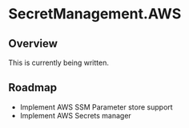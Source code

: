 ﻿# SecretManagement.AWS

## Overview

This is currently being written.

## Roadmap

* Implement AWS SSM Parameter store support
* Implement AWS Secrets manager

